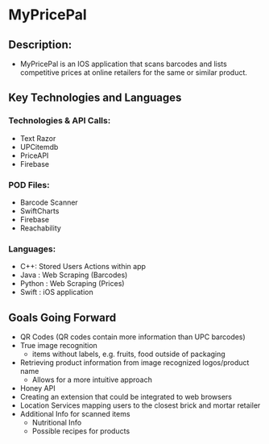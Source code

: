 # MyPricePal

## Description: 
- MyPricePal is an IOS application that scans barcodes and lists competitive prices at online retailers for the same or similar product.

## Key Technologies and Languages
### Technologies & API Calls:
- Text Razor
- UPCitemdb
- PriceAPI
- Firebase
### POD Files:
- Barcode Scanner
- SwiftCharts 
- Firebase 
- Reachability
### Languages:
- C++: Stored Users Actions within app 
- Java : Web Scraping (Barcodes)
- Python : Web Scraping (Prices)
- Swift : iOS application

## Goals Going Forward
- QR Codes (QR codes contain more information than UPC barcodes)
- True image recognition
  - items without labels, e.g. fruits,  food outside of packaging
- Retrieving product information from image recognized logos/product name
  - Allows for a more intuitive approach
- Honey API
- Creating an extension that could be integrated to web browsers 
- Location Services mapping users to the closest brick and mortar retailer
- Additional Info for scanned items
  - Nutritional Info
  - Possible recipes for products  


